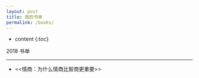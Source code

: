 ```yaml
---
layout: post
title: 我的书单
permalink: /books/
---
```


- content
  {:toc}

2018 书单

---

- <<情商：为什么情商比智商更重要>>
